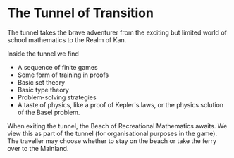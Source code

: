 # The Tunnel of Transition

The tunnel takes the brave adventurer from the exciting but limited world of school mathematics to the Realm of Kan.

Inside the tunnel we find

- A sequence of finite games
- Some form of training in proofs
- Basic set theory
- Basic type theory
- Problem-solving strategies
- A taste of physics, like a proof of Kepler's laws, or the physics solution of the Basel problem.

When exiting the tunnel, the Beach of Recreational Mathematics awaits. We view this as part of the tunnel (for organisational purposes in the game). The traveller may choose whether to stay on the beach or take the ferry over to the Mainland.
